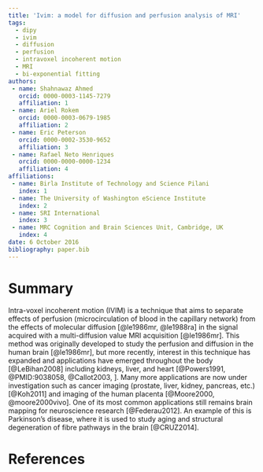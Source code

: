 ```yaml
---
title: 'Ivim: a model for diffusion and perfusion analysis of MRI'
tags:
  - dipy
  - ivim
  - diffusion
  - perfusion
  - intravoxel incoherent motion
  - MRI
  - bi-exponential fitting
authors:
 - name: Shahnawaz Ahmed
   orcid: 0000-0003-1145-7279
   affiliation: 1
 - name: Ariel Rokem
   orcid: 0000-0003-0679-1985
   affiliation: 2
 - name: Eric Peterson
   orcid: 0000-0002-3530-9652
   affiliation: 3
 - name: Rafael Neto Henriques
   orcid: 0000-0000-0000-1234
   affiliation: 4
affiliations:
 - name: Birla Institute of Technology and Science Pilani
   index: 1
 - name: The University of Washington eScience Institute
   index: 2
 - name: SRI International
   index: 3
 - name: MRC Cognition and Brain Sciences Unit, Cambridge, UK
   index: 4
date: 6 October 2016
bibliography: paper.bib
---
```


# Summary

Intra-voxel incoherent motion (IVIM) is a technique that aims to separate effects of perfusion (microcirculation of blood in the capillary network) from the effects of molecular diffusion [@le1986mr, @le1988ra] in the signal acquired with a multi-diffusion value MRI acquisition [@le1986mr]. This method was originally developed to study the perfusion and diffusion in the human brain [@le1986mr], but more recently, interest in this technique has expanded and applications have emerged throughout the body [@LeBihan2008] including kidneys, liver, and heart [@Powers1991, @PMID:9038058, @Callot2003, ]. Many more applications are now under investigation such as cancer imaging (prostate, liver, kidney, pancreas, etc.) [@Koh2011] and imaging of the human placenta [@Moore2000, @moore2000vivo]. One of its most common applications still remains brain mapping for neuroscience research
[@Federau2012]. An example of this is Parkinson’s disease, where it is used to study aging and structural degeneration of fibre pathways in the brain [@CRUZ2014].

# References

